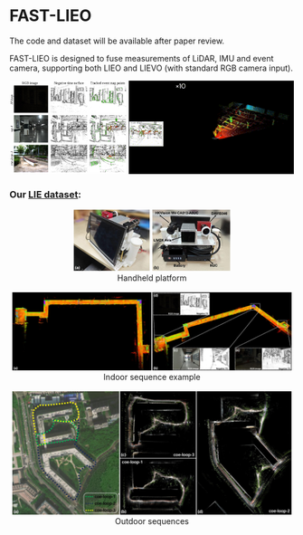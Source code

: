 # FAST-LIEO


The code and dataset will be available after paper review.

FAST-LIEO is designed to fuse measurements of LiDAR, IMU and event camera, supporting both LIEO and LIEVO (with standard RGB camera input).

<div align="center">
    <img src="./figs/eio.png" alt="1"  width="40.81%" />
    <img src="./figs/LIEO.gif" alt="2" width="58.05%" />
</div>



### Our [LIE dataset]():
<div align="center">
    <img src="./figs/platform.jpg" alt="1"  width="55%" />
    <br>
    Handheld platform
</div>

<br>
<div align="center">
    <img src="./figs/indoor.jpg" alt="1"  width="98%" />
    <br>
    Indoor sequence example
</div>

<br>
<div align="center">
    <img src="./figs/outdoor.jpg" alt="1"  width="98%" />
    <br>
    Outdoor sequences
</div>
